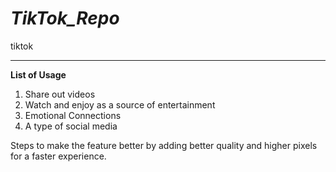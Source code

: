 # *TikTok_Repo*
tiktok

---------------------------------------------

**List of Usage**

1. Share out videos
2. Watch and enjoy as a source of entertainment
3. Emotional Connections
4. A type of social media

Steps to make the feature better by adding better quality and higher pixels for a faster experience.